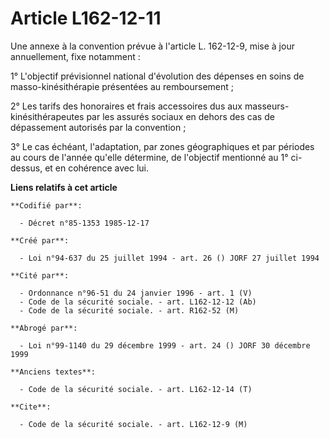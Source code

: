 # Article L162-12-11

Une annexe à la convention prévue à l'article L. 162-12-9, mise à jour annuellement, fixe notamment :

1° L'objectif prévisionnel national d'évolution des dépenses en soins de masso-kinésithérapie présentées au remboursement ;

2° Les tarifs des honoraires et frais accessoires dus aux masseurs-kinésithérapeutes par les assurés sociaux en dehors des
cas de dépassement autorisés par la convention ;

3° Le cas échéant, l'adaptation, par zones géographiques et par périodes au cours de l'année qu'elle détermine, de l'objectif
mentionné au 1° ci-dessus, et en cohérence avec lui.

**Liens relatifs à cet article**

	**Codifié par**:

	  - Décret n°85-1353 1985-12-17

	**Créé par**:

	  - Loi n°94-637 du 25 juillet 1994 - art. 26 () JORF 27 juillet 1994

	**Cité par**:

	  - Ordonnance n°96-51 du 24 janvier 1996 - art. 1 (V)
	  - Code de la sécurité sociale. - art. L162-12-12 (Ab)
	  - Code de la sécurité sociale. - art. R162-52 (M)

	**Abrogé par**:

	  - Loi n°99-1140 du 29 décembre 1999 - art. 24 () JORF 30 décembre 1999

	**Anciens textes**:

	  - Code de la sécurité sociale. - art. L162-12-14 (T)

	**Cite**:

	  - Code de la sécurité sociale. - art. L162-12-9 (M)
